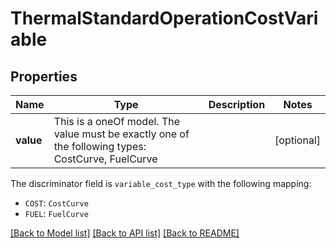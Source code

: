 # ThermalStandardOperationCostVariable



## Properties
Name | Type | Description | Notes
------------ | ------------- | ------------- | -------------
**value** | This is a oneOf model. The value must be exactly one of the following types: CostCurve, FuelCurve |  | [optional] 

The discriminator field is `variable_cost_type` with the following mapping:
 - `COST`: `CostCurve`
 - `FUEL`: `FuelCurve`



[[Back to Model list]](../README.md#models) [[Back to API list]](../README.md#api-endpoints) [[Back to README]](../README.md)


